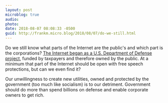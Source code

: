 ```yaml
---
layout: post
microblog: true
audio: 
photo: 
date: 2018-08-07 08:08:33 -0500
guid: http://frankm.micro.blog/2018/08/07/do-we-still.html
---
```

Do we still know what parts of the Internet are the public's and which part is the corporations? [The Internet began as a U.S. Department of Defense project](https://www.history.com/news/who-invented-the-internet), funded by taxpayers and therefore owned by the public. At a minimum that part of the Internet should be open with free speech protections, but can we even find it? 

Our unwillingness to create new utilities, owned and protected by the government (too much like socialism) is to our detriment. Government should do more than spend billions on defense and enable corporate owners to get rich.  

